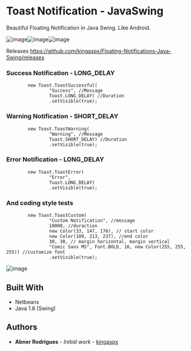 # Toast Notification - JavaSwing

Beautiful Floating Notification in Java Swing. Like Android.

![image](https://user-images.githubusercontent.com/40338524/66271996-8cd49500-e83a-11e9-9c7f-27d8751286e1.png)![image](https://user-images.githubusercontent.com/40338524/66272010-c4434180-e83a-11e9-940b-9ebfbc7ee476.png)![image](https://user-images.githubusercontent.com/40338524/66272019-d58c4e00-e83a-11e9-9b36-f66cd393a4a1.png)

Releases
https://github.com/kingaspx/Floating-Notifications-Java-Swing/releases

### Success Notification - LONG_DELAY

```
        new Toast.ToastSuccessful(
                "Success", //Message
                Toast.LONG_DELAY) //Duration
                .setVisible(true);
```
### Warning Notification - SHORT_DELAY

```
        new Toast.ToastWarning(
                "Warning", //Message
                Toast.SHORT_DELAY) //Duration
                .setVisible(true);
```
### Error Notification - LONG_DELAY

```
        new Toast.ToastError(
                "Error",
                Toast.LONG_DELAY)
                .setVisible(true);
```

### And coding style tests

```
        new Toast.ToastCustom(
                "Custom Notification", //message
                10000, //duraction
                new Color(33, 147, 176), // start color
                new Color(109, 213, 237), //end color
                30, 30, // margin horizontal, margin vertical
                "Comic Sans MS", Font.BOLD, 16, new Color(255, 255, 255)) //customize font
                .setVisible(true);
```

![image](https://user-images.githubusercontent.com/40338524/66272332-cb6c4e80-e83e-11e9-96ba-21d62d54c50f.png)

## Built With

* Netbeans
* Java 1.8 (Swing)

## Authors

* **Abner Rodrigues** - *Initial work* - [kingaspx](https://github.com/kingaspx)
